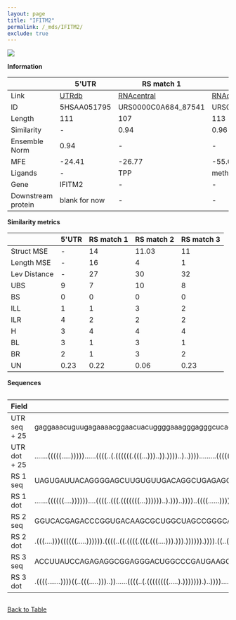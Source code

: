 ```yaml
---
layout: page
title: "IFITM2"
permalink: /_mds/IFITM2/
exclude: true
---
```




![](../../alns_9.28.22/aln_5HSAA051795_0.982.png?raw=true)


**Information**

| | 5'UTR       | RS match 1   | RS match 2  | RS match 3 |
| ---- | ----------- | ----------- | ----------- | ----------- |
| Link | <a href="http://utrdb.ba.itb.cnr.it/getutr/5HSAA051795/1" target="_blank" rel="noopener noreferrer">UTRdb</a>   | <a href="https://rnacentral.org/rna/URS0000C0A684/87541" target="_blank" rel="noopener noreferrer">RNAcentral</a>     |<a href="https://rnacentral.org/rna/URS0000ABA59F/446471" target="_blank" rel="noopener noreferrer">RNAcentral</a>  | <a href="https://rnacentral.org/rna/URS0000C661A7/319501" target="_blank" rel="noopener noreferrer">RNAcentral</a>   |
| ID | 5HSAA051795     | URS0000C0A684_87541     | URS0000ABA59F_446471     | URS0000C661A7_319501     |
| Length | 111     |  107    | 113   |  112    |
| Similarity | - | 0.94 | 0.96 | 0.96 |
| Ensemble Norm | 0.94 | - | - | - |
| MFE | -24.41 | -26.77 | -55.08 | -36.98 |
| Ligands | - | TPP | methionine | SAM |
| Gene | IFITM2 | - | - | - |
| Downstream protein | blank for now    |    -    | -  | - |


**Similarity metrics**

| | 5'UTR       | RS match 1   | RS match 2  | RS match 3 |
| ---- | ----------- | ----------- | ----------- | ----------- |
| Struct MSE | - | 14 | 11.03 | 11 |
| Length MSE | - | 16 | 4 | 1 |
| Lev Distance | - | 27 | 30 | 32 |
| UBS| 9 | 7 | 10 | 8 |
| BS | 0 | 0 | 0 | 0 |
| ILL | 1 | 1 | 3 | 2 |
| ILR | 4 | 2 | 2 | 2 |
| H | 3 | 4 | 4 | 4 |
| BL | 3 | 1 | 3 | 1 |
| BR | 2 | 1 | 3 | 2 |
| UN | 0.23 | 0.22 | 0.06 | 0.23 |

**Sequences**


<div style="overflow-x:auto;">

<table>
<colgroup>
<col width="30%" />
<col width="70%" />
</colgroup>
<thead>
<tr class="header">
<th>Field</th>
<th>Description</th>
</tr>
</thead>
<tbody>
<tr>
<td markdown="span">UTR seq + 25 </td>
<td markdown="span"> gaggaaacuguugagaaaacggaacuacuggggaaagggagggcucacugagaaccaucccgguaacccgaucaccgcuggucaccATGAACCACATTGTGCAAACCTTCT </td>
</tr>
<tr>
<td markdown="span">UTR dot + 25  </td>
<td markdown="span"> .......(((((.....)))))......((((..(.((((((.(((...)))..)).))))..)..)))).........((((((.(((.....))).)))...)))....
</td>
</tr>


<tr>
<td markdown="span">RS 1 seq </td>
<td markdown="span"> UAGUGAUUACAGGGGAGCUUGUGUUGACAGGCUGAGAGGAAGUUUUUAACUUCGACCCUUUACCUGAUGCGGAUAAUGCCGCCGUAGGAAGCUAUGAUAAAGAUAUU
</td>
</tr>


<tr>
<td markdown="span">RS 1 dot </td>
<td markdown="span"> .......((((((....))))))....((((..(((.(((((((...))))))..).)))..))))..((((......))))(((((....)))))...........
</td>
</tr>


<tr>
<td markdown="span">RS 2 seq </td>
<td markdown="span"> GGUCACGAGACCCGGUGACAAGCGCUGGCUAGCCGGGCAGCAACCCUCCGACCGCGGUGGGGUGCUCCAGCUGACGACCCGGCCCCGUCCGCCGGACGGGGCAAGAGCGGCCC
</td>
</tr>


<tr>
<td markdown="span">RS 2 dot </td>
<td markdown="span"> .(((....)))((((((.....)))))).((((..((.((((.(((.(((....))).))).)))))).)))).((..(..(((((((((...)))))))))..)..))....
</td>
</tr>


<tr>
<td markdown="span">RS 3 seq </td>
<td markdown="span"> ACCUUAUCCAGAGAGGCGGAGGGACUGGCCCGAUGAAGCCCGGCAGCGGAUCUGCCCGUACGGCGGCAGAUGCUGUGCCAAUUCCAGCAGGAGCAUUCCUGACAGAUAAGAA
</td>
</tr>


<tr>
<td markdown="span">RS 3 dot </td>
<td markdown="span"> .((((.......))))((..(((.....)))..))......((((..(.((((((((.....).))))))).)..))))........(((((....)))))...........
</td>
</tr>

</tbody>
</table>


</div>


[Back to Table](../../display)
